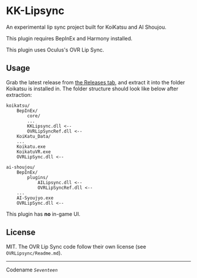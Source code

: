 # KK-Lipsync

An experimental lip sync project built for KoiKatsu and AI Shoujou.

This plugin requires BepInEx and Harmony installed.

This plugin uses Oculus's OVR Lip Sync.

## Usage

Grab the latest release from [the Releases tab][releases], and extract it into the folder Koikatsu is installed in. The folder structure should look like below after extraction:

```
koikatsu/
    BepInEx/
        core/
        ...
        KKLipsync.dll <-- 
        OVRLipSyncRef.dll <--
    KoiKatu_Data/
    ...
    Koikatu.exe
    KoikatuVR.exe
    OVRLipSync.dll <--
```

```
ai-shoujou/
    BepInEx/
        plugins/
            AILipsync.dll <-- 
            OVRLipSyncRef.dll <--
    ...
    AI-Syoujyo.exe
    OVRLipSync.dll <--
```

This plugin has **no** in-game UI.

[releases]: https://github.com/01010101lzy/kk-lipsync/releases

## License

MIT. The OVR Lip Sync code follow their own license (see `OVRLipsync/Readme.md`).

---

Codename _`Seventeen`_